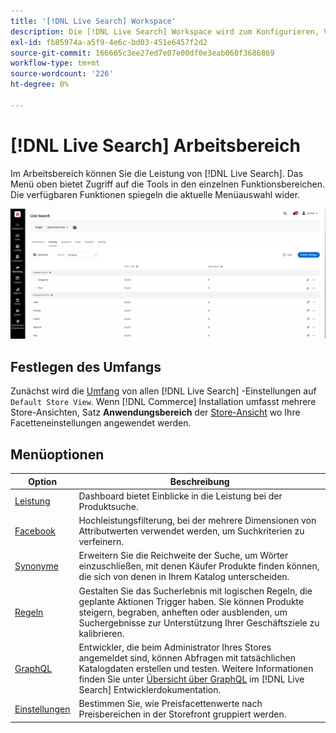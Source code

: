 ```yaml
---
title: '[!DNL Live Search] Workspace'
description: Die [!DNL Live Search] Workspace wird zum Konfigurieren, Verwalten und Überwachen der Suchleistung verwendet.
exl-id: fb85974a-a5f9-4e6c-bd03-451e6457f2d2
source-git-commit: 166665c3ee27ed7e07e00df0e3eab060f3686869
workflow-type: tm+mt
source-wordcount: '226'
ht-degree: 0%

---
```


# [!DNL Live Search] Arbeitsbereich

Im Arbeitsbereich können Sie die Leistung von [!DNL Live Search]. Das Menü oben bietet Zugriff auf die Tools in den einzelnen Funktionsbereichen.  Die verfügbaren Funktionen spiegeln die aktuelle Menüauswahl wider.

![Factory-Arbeitsbereich](assets/faceting-workspace.png)

## Festlegen des Umfangs

Zunächst wird die [Umfang](https://experienceleague.adobe.com/docs/commerce-admin/start/setup/websites-stores-views.html#scope-settings) von allen [!DNL Live Search] -Einstellungen auf `Default Store View`. Wenn [!DNL Commerce] Installation umfasst mehrere Store-Ansichten, Satz **Anwendungsbereich** der [Store-Ansicht](https://experienceleague.adobe.com/docs/commerce-admin/start/setup/websites-stores-views.html) wo Ihre Facetteneinstellungen angewendet werden.

## Menüoptionen

| Option | Beschreibung |
|--- |--- |
| [Leistung](performance.md) | Dashboard bietet Einblicke in die Leistung bei der Produktsuche. |
| [Facebook](facets.md) | Hochleistungsfilterung, bei der mehrere Dimensionen von Attributwerten verwendet werden, um Suchkriterien zu verfeinern. |
| [Synonyme](synonyms.md) | Erweitern Sie die Reichweite der Suche, um Wörter einzuschließen, mit denen Käufer Produkte finden können, die sich von denen in Ihrem Katalog unterscheiden. |
| [Regeln](rules.md) | Gestalten Sie das Sucherlebnis mit logischen Regeln, die geplante Aktionen Trigger haben. Sie können Produkte steigern, begraben, anheften oder ausblenden, um Suchergebnisse zur Unterstützung Ihrer Geschäftsziele zu kalibrieren. |
| [GraphQL](https://developer.adobe.com/commerce/webapi/graphql/schema/live-search/) | Entwickler, die beim Administrator Ihres Stores angemeldet sind, können Abfragen mit tatsächlichen Katalogdaten erstellen und testen. Weitere Informationen finden Sie unter [Übersicht über GraphQL](https://developer.adobe.com/commerce/webapi/graphql/) im [!DNL Live Search] Entwicklerdokumentation. |
| [Einstellungen](settings.md) | Bestimmen Sie, wie Preisfacettenwerte nach Preisbereichen in der Storefront gruppiert werden. |
